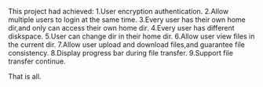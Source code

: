 This project had achieved:
    1.User encryption authentication.
    2.Allow multiple users to login at the same time.
    3.Every user has their own home dir,and only can access their own home dir.
    4.Every user has different diskspace.
    5.User can change dir in their home dir.
    6.Allow user view files in the current dir.
    7.Allow user upload and download files,and guarantee file consistency.
    8.Display progress bar during file transfer.
    9.Support file transfer continue.

That is all.
